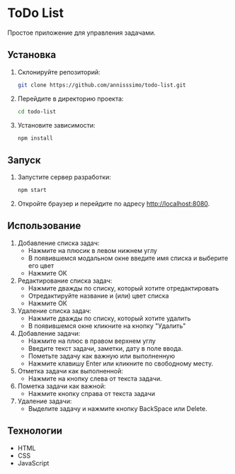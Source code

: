 # ToDo List

Простое приложение для управления задачами.

## Установка

1. Склонируйте репозиторий:

   ```bash
   git clone https://github.com/annisssimo/todo-list.git
   ```

2. Перейдите в директорию проекта:

   ```bash
   cd todo-list
   ```

3. Установите зависимости:

   ```bash
   npm install
   ```

## Запуск

1. Запустите сервер разработки:

   ```bash
   npm start
   ```

2. Откройте браузер и перейдите по адресу [http://localhost:8080](http://localhost:8080).

## Использование

1. Добавление списка задач:
    - Нажмите на плюсик в левом нижнем углу
    - В появившемся модальном окне введите имя списка и выберите его цвет
    - Нажмите ОК
2. Редактирование списка задач:
    - Нажмите дважды по списку, который хотите отредактировать
    - Отредактируйте название и (или) цвет списка
    - Нажмите ОК
3. Удаление списка задач:
    - Нажмите дважды по списку, который хотите удалить
    - В появившемся окне кликните на кнопку "Удалить"
4. Добавление задачи:
    - Нажмите на плюс в правом верхнем углу
    - Введите текст задачи, заметки, дату в поле ввода.
    - Пометьте задачу как важную или выполненную
    - Нажмите клавишу Enter или кликните по свободному месту.
5. Отметка задачи как выполненной:
    - Нажмите на кнопку слева от текста задачи.
6. Пометка задачи как важной:
    - Нажмите кнопку справа от текста задачи
7. Удаление задачи:
    - Выделите задачу и нажмите кнопку BackSpace или Delete.

## Технологии

- HTML
- CSS
- JavaScript